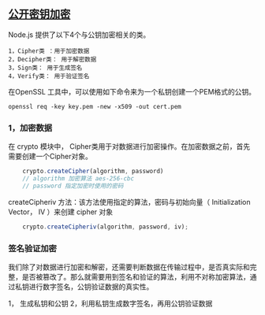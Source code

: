 
## [公开密钥加密](https://zh.wikipedia.org/wiki/%E5%85%AC%E5%BC%80%E5%AF%86%E9%92%A5%E5%8A%A0%E5%AF%86)

Node.js 提供了以下4个与公钥加密相关的类。

    1，Cipher类 ：用于加密数据
    2，Decipher类： 用于解密数据
    3，Sign类： 用于生成签名
    4，Verify类： 用于验证签名

在OpenSSL 工具中，可以使用如下命令来为一个私钥创建一个PEM格式的公钥。

    openssl req -key key.pem -new -x509 -out cert.pem

### 1，加密数据

在 crypto 模块中， Cipher类用于对数据进行加密操作。在加密数据之前，首先需要创建一个Cipher对象。
```js
    crypto.createCipher(algorithm, password) 
    // algorithm 加密算法 aes-256-cbc 
    // password 指定加密时使用的密码
```

createCipheriv 方法：该方法使用指定的算法，密码与初始向量（ Initialization Vector， IV ）来创建 cipher 对象

```js
    crypto.createCipheriv(algorithm, password, iv);
```



### 签名验证加密

我们除了对数据进行加密和解密，还需要判断数据在传输过程中，是否真实际和完整，是否被篡改了。那么就需要用到签名和验证的算法，利用不对称加密算法，通过私钥进行数字签名，公钥验证数据的真实性。

1， 生成私钥和公钥
2，利用私钥生成数字签名，再用公钥验证数据 